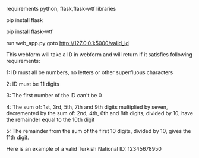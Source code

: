 requirements python, flask,flask-wtf libraries

pip install flask

pip install flask-wtf

run web_app.py
goto http://127.0.0.1:5000/valid_id

This webform will take a ID in webform and will return if it satisfies following requirements:

1: ID must all be numbers, no letters or other superfluous characters

2: ID must be 11 digits

3: The first number of the ID can't be 0

4: The sum of: 1st, 3rd, 5th, 7th and 9th digits multiplied by seven, decremented by the sum of: 2nd, 4th, 6th and 8th digits, divided by 10, have the remainder equal to the 10th digit

5: The remainder from the sum of the first 10 digits, divided by 10, gives the 11th digit.


Here is an example of a valid Turkish National ID: 12345678950
